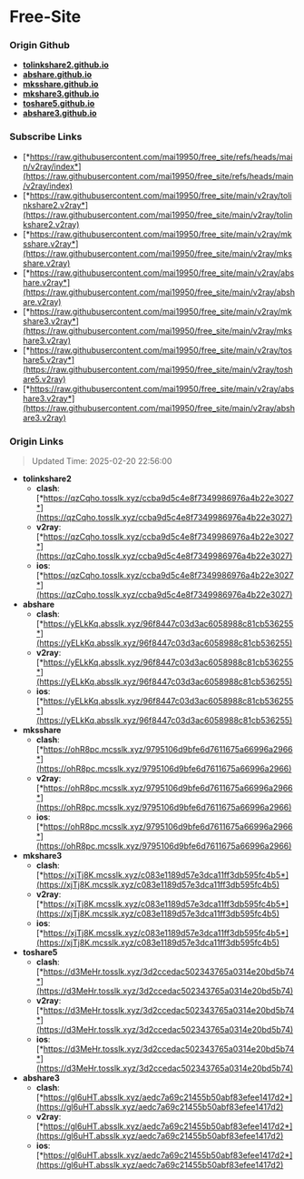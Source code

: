 # Free-Site

### Origin Github

- [**tolinkshare2.github.io**](https://github.com/tolinkshare2/tolinkshare2.github.io)
- [**abshare.github.io**](https://github.com/abshare/abshare.github.io)
- [**mksshare.github.io**](https://github.com/mksshare/mksshare.github.io)
- [**mkshare3.github.io**](https://github.com/mkshare3/mkshare3.github.io)
- [**toshare5.github.io**](https://github.com/toshare5/toshare5.github.io)
- [**abshare3.github.io**](https://github.com/abshare3/abshare3.github.io)

### Subscribe Links

- [*https://raw.githubusercontent.com/mai19950/free_site/refs/heads/main/v2ray/index*](https://raw.githubusercontent.com/mai19950/free_site/refs/heads/main/v2ray/index)
- [*https://raw.githubusercontent.com/mai19950/free_site/main/v2ray/tolinkshare2.v2ray*](https://raw.githubusercontent.com/mai19950/free_site/main/v2ray/tolinkshare2.v2ray)
- [*https://raw.githubusercontent.com/mai19950/free_site/main/v2ray/mksshare.v2ray*](https://raw.githubusercontent.com/mai19950/free_site/main/v2ray/mksshare.v2ray)
- [*https://raw.githubusercontent.com/mai19950/free_site/main/v2ray/abshare.v2ray*](https://raw.githubusercontent.com/mai19950/free_site/main/v2ray/abshare.v2ray)
- [*https://raw.githubusercontent.com/mai19950/free_site/main/v2ray/mkshare3.v2ray*](https://raw.githubusercontent.com/mai19950/free_site/main/v2ray/mkshare3.v2ray)
- [*https://raw.githubusercontent.com/mai19950/free_site/main/v2ray/toshare5.v2ray*](https://raw.githubusercontent.com/mai19950/free_site/main/v2ray/toshare5.v2ray)
- [*https://raw.githubusercontent.com/mai19950/free_site/main/v2ray/abshare3.v2ray*](https://raw.githubusercontent.com/mai19950/free_site/main/v2ray/abshare3.v2ray)

### Origin Links

> Updated Time: 2025-02-20 22:56:00

- **tolinkshare2**
  - **clash**: [*https://qzCqho.tosslk.xyz/ccba9d5c4e8f7349986976a4b22e3027*](https://qzCqho.tosslk.xyz/ccba9d5c4e8f7349986976a4b22e3027)
  - **v2ray**: [*https://qzCqho.tosslk.xyz/ccba9d5c4e8f7349986976a4b22e3027*](https://qzCqho.tosslk.xyz/ccba9d5c4e8f7349986976a4b22e3027)
  - **ios**: [*https://qzCqho.tosslk.xyz/ccba9d5c4e8f7349986976a4b22e3027*](https://qzCqho.tosslk.xyz/ccba9d5c4e8f7349986976a4b22e3027)
- **abshare**
  - **clash**: [*https://yELkKq.absslk.xyz/96f8447c03d3ac6058988c81cb536255*](https://yELkKq.absslk.xyz/96f8447c03d3ac6058988c81cb536255)
  - **v2ray**: [*https://yELkKq.absslk.xyz/96f8447c03d3ac6058988c81cb536255*](https://yELkKq.absslk.xyz/96f8447c03d3ac6058988c81cb536255)
  - **ios**: [*https://yELkKq.absslk.xyz/96f8447c03d3ac6058988c81cb536255*](https://yELkKq.absslk.xyz/96f8447c03d3ac6058988c81cb536255)
- **mksshare**
  - **clash**: [*https://ohR8pc.mcsslk.xyz/9795106d9bfe6d7611675a66996a2966*](https://ohR8pc.mcsslk.xyz/9795106d9bfe6d7611675a66996a2966)
  - **v2ray**: [*https://ohR8pc.mcsslk.xyz/9795106d9bfe6d7611675a66996a2966*](https://ohR8pc.mcsslk.xyz/9795106d9bfe6d7611675a66996a2966)
  - **ios**: [*https://ohR8pc.mcsslk.xyz/9795106d9bfe6d7611675a66996a2966*](https://ohR8pc.mcsslk.xyz/9795106d9bfe6d7611675a66996a2966)
- **mkshare3**
  - **clash**: [*https://xjTj8K.mcsslk.xyz/c083e1189d57e3dca11ff3db595fc4b5*](https://xjTj8K.mcsslk.xyz/c083e1189d57e3dca11ff3db595fc4b5)
  - **v2ray**: [*https://xjTj8K.mcsslk.xyz/c083e1189d57e3dca11ff3db595fc4b5*](https://xjTj8K.mcsslk.xyz/c083e1189d57e3dca11ff3db595fc4b5)
  - **ios**: [*https://xjTj8K.mcsslk.xyz/c083e1189d57e3dca11ff3db595fc4b5*](https://xjTj8K.mcsslk.xyz/c083e1189d57e3dca11ff3db595fc4b5)
- **toshare5**
  - **clash**: [*https://d3MeHr.tosslk.xyz/3d2ccedac502343765a0314e20bd5b74*](https://d3MeHr.tosslk.xyz/3d2ccedac502343765a0314e20bd5b74)
  - **v2ray**: [*https://d3MeHr.tosslk.xyz/3d2ccedac502343765a0314e20bd5b74*](https://d3MeHr.tosslk.xyz/3d2ccedac502343765a0314e20bd5b74)
  - **ios**: [*https://d3MeHr.tosslk.xyz/3d2ccedac502343765a0314e20bd5b74*](https://d3MeHr.tosslk.xyz/3d2ccedac502343765a0314e20bd5b74)
- **abshare3**
  - **clash**: [*https://gl6uHT.absslk.xyz/aedc7a69c21455b50abf83efee1417d2*](https://gl6uHT.absslk.xyz/aedc7a69c21455b50abf83efee1417d2)
  - **v2ray**: [*https://gl6uHT.absslk.xyz/aedc7a69c21455b50abf83efee1417d2*](https://gl6uHT.absslk.xyz/aedc7a69c21455b50abf83efee1417d2)
  - **ios**: [*https://gl6uHT.absslk.xyz/aedc7a69c21455b50abf83efee1417d2*](https://gl6uHT.absslk.xyz/aedc7a69c21455b50abf83efee1417d2)
